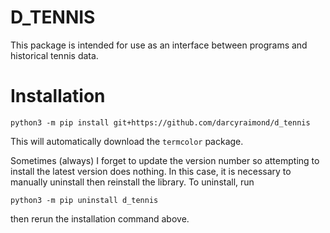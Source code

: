 # D_TENNIS

This package is intended for use as an interface between programs and
historical tennis data.

# Installation

`python3 -m pip install git+https://github.com/darcyraimond/d_tennis`

This will automatically download the `termcolor` package.

Sometimes (always) I forget to update the version number so attempting to install the
latest version does nothing. In this case, it is necessary to manually
uninstall then reinstall the library. To uninstall, run

`python3 -m pip uninstall d_tennis`

then rerun the installation command above.